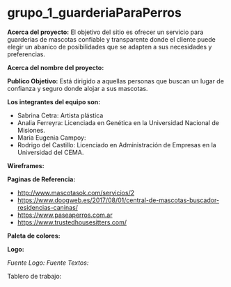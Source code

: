 # grupo_1_guarderiaParaPerros

**Acerca del proyecto:** El objetivo del sitio es ofrecer un servicio para guarderias de mascotas confiable y transparente donde el cliente puede elegir un abanico de posibilidades que se adapten a sus necesidades y preferencias.


**Acerca del nombre del proyecto:**

**Publico Objetivo:** Está dirigido a aquellas personas que buscan un lugar de confianza y seguro donde alojar a sus mascotas. 

**Los integrantes del equipo son:**
  - Sabrina Cetra: Artista plástica
  - Analia Ferreyra:  Licenciada en Genética en la Universidad Nacional de Misiones.
  - Maria Eugenia Campoy:
  - Rodrigo del Castillo: Licenciado en Administración de Empresas en la Universidad del CEMA.

**Wireframes:**

**Paginas de Referencia:**

- http://www.mascotasok.com/servicios/2
- https://www.doogweb.es/2017/08/01/central-de-mascotas-buscador-residencias-caninas/
- https://www.paseaperros.com.ar
- https://www.trustedhousesitters.com/

**Paleta de colores:**

**Logo:**

*Fuente Logo:*
*Fuente Textos:*

Tablero de trabajo:
